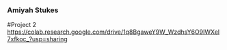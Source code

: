 ### Amiyah Stukes 
#Project 2
https://colab.research.google.com/drive/1q8BgaweY9W_WzdhsY6O9IWXel7xfkoc_?usp=sharing
